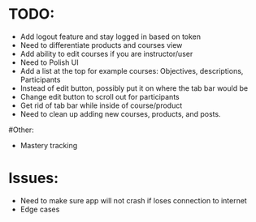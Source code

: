 # TODO:
 * Add logout feature and stay logged in based on token
 * Need to differentiate products and courses view
 * Add ability to edit courses if you are instructor/user
 * Need to Polish UI
  * Add a list at the top for example courses: Objectives, descriptions, Participants
  * Instead of edit button, possibly put it on where the tab bar would be
  * Change edit button to scroll out for participants
  * Get rid of tab bar while inside of course/product
 * Need to clean up adding new courses, products, and posts.

#Other:
 * Mastery tracking

# Issues:
 * Need to make sure app will not crash if loses connection to internet
 * Edge cases


